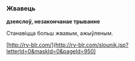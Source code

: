 ### Жвавець
**дзеяслоў, незакончанае трыванне**

Станавіцца больш жвавым, ажыўленым.

<a rel="author">[http://rv-blr.com/](http://rv-blr.com/slounik.jsp?letterId=0&maskId=0&pageId=950)</a>
